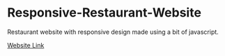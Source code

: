 # Responsive-Restaurant-Website

Restaurant website with responsive design made using a bit of javascript.

[Website Link](https://641f12e47a2d314d62fe0641--spectacular-sunburst-63e6c8.netlify.app)
